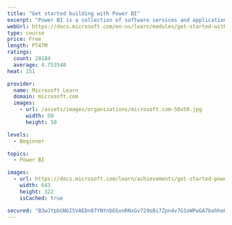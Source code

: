 ```yaml
---
title: "Get started building with Power BI"
excerpt: "Power BI is a collection of software services and applications that let you connect to all sorts of data sources and create compelling visuals and reports. You can benefit from receiving those reports, or you can share them with others inside or outside your organization. Learn the basics of Power BI, how its services and applications work together, and how they can be used to create or experience compelling visuals and analytics based on your data."
webUrl: https://docs.microsoft.com/en-us/learn/modules/get-started-with-power-bi/
type: course
price: Free
length: PT47M
ratings:
  count: 28184
  average: 4.753548
heat: 151

provider:
  name: Microsoft Learn
  domain: microsoft.com
  images:
    - url: /assets/images/organizations/microsoft.com-50x50.jpg
      width: 50
      height: 50

levels:
  - Beginner

topics:
  - Power BI

images:
  - url: https://docs.microsoft.com/learn/achievements/get-started-power-bi-social.png
    width: 643
    height: 322
    isCached: true

secured: "B3wJYpbGNGI5VAEDn87YNtnbEGxnRNxGv729oBi7Zpn4v7G1oWPwGA7bahhoOktqRa32WrS+7owqw87tsHBsekUyCfO+++8RqTSWDNCvUhZcw44OdRtL+hc+WzRJQ6jmR1WjHvj2iUWqAPTXd4AzTWzUPyP24eHdc7DflyD46a4g8HVFmlpoc7JRMMS0i+KXp2D/wriHwJWEAfZX7d0ls+s/8k/WqXDU/4rjmqMuvXbLm7Qftrgs2gPX7oga0ANPcK4HDm6Ou3+Y7rL4br/qCZg7ytxuz4w+E8UroXPu6aCXQYITr4e1bSGvXD26T0Er7pnonfmCvRzZmODu+05S2hdPIVcWAcukGw3F//C3D8xcpPAxojlEEJkka4sWjXDZ+rwK7xW46Hlj63dGlgE0ZqX9TMON24MeWRGjkFUlRJ9KHop60RlbYPdMBXMXTZqM;+CgpsmZtY3IEzWjJkrKpfg=="
---
```


